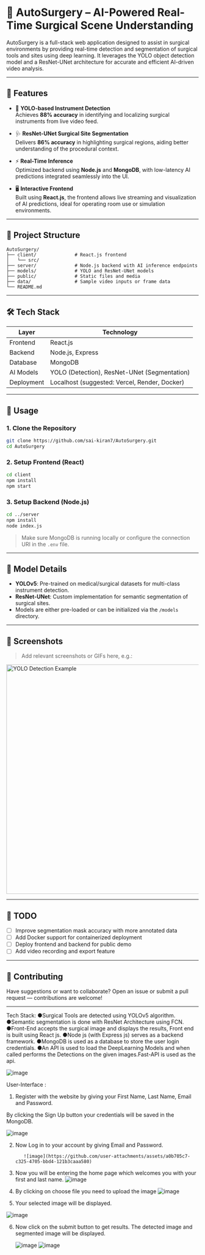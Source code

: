 # 🧠 AutoSurgery – AI-Powered Real-Time Surgical Scene Understanding

AutoSurgery is a full-stack web application designed to assist in surgical environments by providing real-time detection and segmentation of surgical tools and sites using deep learning. It leverages the YOLO object detection model and a ResNet-UNet architecture for accurate and efficient AI-driven video analysis.

---

## 🚀 Features

- 🎯 **YOLO-based Instrument Detection**  
  Achieves **88% accuracy** in identifying and localizing surgical instruments from live video feed.

- 🩺 **ResNet-UNet Surgical Site Segmentation**  
  Delivers **86% accuracy** in highlighting surgical regions, aiding better understanding of the procedural context.

- ⚡ **Real-Time Inference**  
  Optimized backend using **Node.js** and **MongoDB**, with low-latency AI predictions integrated seamlessly into the UI.

- 🖥️ **Interactive Frontend**  
  Built using **React.js**, the frontend allows live streaming and visualization of AI predictions, ideal for operating room use or simulation environments.

---

## 📁 Project Structure

```
AutoSurgery/
├── client/              # React.js frontend
│   └── src/
├── server/              # Node.js backend with AI inference endpoints
├── models/              # YOLO and ResNet-UNet models
├── public/              # Static files and media
├── data/                # Sample video inputs or frame data
└── README.md
```

---

## 🛠️ Tech Stack

| Layer      | Technology            |
|------------|------------------------|
| Frontend   | React.js               |
| Backend    | Node.js, Express       |
| Database   | MongoDB                |
| AI Models  | YOLO (Detection), ResNet-UNet (Segmentation) |
| Deployment | Localhost (suggested: Vercel, Render, Docker) |

---

## 🧪 Usage

### 1. Clone the Repository
```bash
git clone https://github.com/sai-kiran7/AutoSurgery.git
cd AutoSurgery
```

### 2. Setup Frontend (React)
```bash
cd client
npm install
npm start
```

### 3. Setup Backend (Node.js)
```bash
cd ../server
npm install
node index.js
```

> Make sure MongoDB is running locally or configure the connection URI in the `.env` file.

---

## 🔬 Model Details

- **YOLOv5**: Pre-trained on medical/surgical datasets for multi-class instrument detection.
- **ResNet-UNet**: Custom implementation for semantic segmentation of surgical sites.
- Models are either pre-loaded or can be initialized via the `/models` directory.

---

## 📸 Screenshots

> Add relevant screenshots or GIFs here, e.g.:

<img src="./screenshots/detection-example.png" width="600" alt="YOLO Detection Example">

---

## 📌 TODO

- [ ] Improve segmentation mask accuracy with more annotated data
- [ ] Add Docker support for containerized deployment
- [ ] Deploy frontend and backend for public demo
- [ ] Add video recording and export feature

---

## 🤝 Contributing

Have suggestions or want to collaborate? Open an issue or submit a pull request — contributions are welcome!

---

Tech Stack:
●Surgical Tools are detected using YOLOv5 algorithm.
●Semantic segmentation is done with ResNet Architecture using FCN.
●Front-End accepts the surgical image and displays the results, Front end is built using React js.
●Node js (with Express js) serves as a backend framework.
●MongoDB is used as a database to store the user login credentials.
●An API is used to load the DeepLearning Models and when called performs the Detections on the given images.Fast-API is used as the api.


![image](https://github.com/user-attachments/assets/3d4f6c05-2697-4116-a82d-5e42a6c1e821)

User-Interface :
1. Register with the website by giving your First Name, Last Name, Email and Password. 

By clicking the Sign Up button your credentials will be saved in the MongoDB.

![image](https://github.com/user-attachments/assets/3ad46cef-f705-4107-9964-59ad5f8aa9ad)



2. Now Log in to your account by giving Email and Password.

          ![image](https://github.com/user-attachments/assets/a0b705c7-c325-4705-bbd4-121b3caaa580)


3. Now you will be entering the home page which welcomes you with your first and last name. 
   ![image](https://github.com/user-attachments/assets/60aab5f2-a885-4c9c-8a7a-e6d4423fbff1)


4. By clicking on choose file you need to upload the image 
![image](https://github.com/user-attachments/assets/30614bc4-adfe-4c1a-a4ee-a4faa6154efd)

   
5. Your selected image will be displayed.


![image](https://github.com/user-attachments/assets/d1392ee2-afff-4fee-92a4-1b0ae693df2b)



6. Now click on the submit button to get results. The detected image and segmented image will be displayed.

   ![image](https://github.com/user-attachments/assets/aa684efb-36a7-4c6c-8d1d-b6d9a7a1a935)
  ![image](https://github.com/user-attachments/assets/91da42bf-631e-4f6d-b4bf-8ec27e5b0030)

